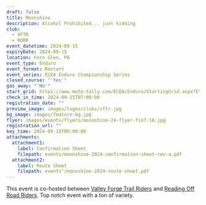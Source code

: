 ```yaml
---
draft: false
title: Moonshine
description: Alcohol Prohibited... just kidding
club:
  - VFTR
  - RORR
event_datetime: 2024-09-15
expiryDate: 2024-09-15
location: Fern Glen, PA
event_type: Enduro
event_format: Restart
event_series: ECEA Enduro Championship Series
closed_course: "'Yes'"
gas_away: "'No'"
start_grid: https://www.moto-tally.com/ECEA/Enduro/StartingGrid.aspx?EY=2024&EID=15
check_in_time: 2024-09-15T07:00:00
registration_date: ""
preview_image: images/logos/clubs/vftr.jpg
bg_image: images/feature-bg.jpg
flyer: images/events/flyers/moonshine-24-flyer-fin7-16.jpg
registration_url: ""
key_time: 2024-09-15T09:00:00
attachments:
  attachment1:
    label: Confirmation Sheet
    filepath: events/moonshine-2024-confirmation-sheet-rev-a.pdf
  attachment2:
    label: Route Sheet
    filepath: events"/moonshine-2024-route-sheet.pdf
---
```


This event is co-hosted between [Valley Forge Trail Riders](/clubs/vftr) and [Reading Off Road Riders](/clubs/rorr). Top notch event with a ton of variety.
